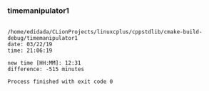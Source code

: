 # 


### timemanipulator1

```shell

/home/edidada/CLionProjects/linuxcplus/cppstdlib/cmake-build-debug/timemanipulator1
date: 03/22/19
time: 21:06:19

new time [HH:MM]: 12:31
difference: -515 minutes

Process finished with exit code 0

```